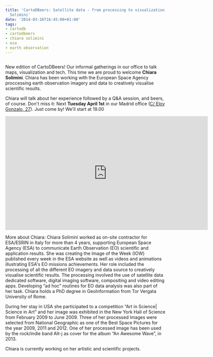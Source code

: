 ```yaml
---
title: 'CartoDBeers: Satellite data - from processing to visualization, with Chiara
  Solimini'
date: '2014-03-26T16:45:00+01:00'
tags:
- cartodb
- cartodbeers
- chiara solimini
- esa
- earth observation
---
```


<img src="http://i.imgur.com/8wYT3zx.jpg" alt=""/>

New edition of CartoDBeers! Our informal gatherings in our office to talk maps, visualization and tech. This time we are proud to welcome **Chiara Solimini**. Chiara has been working with the European Space Agency proccessing earth observation imagery and data to creatively visualise scientific results.

Chiara will talk about her experience followed by a Q&amp;A session, and beers, of course. Don't miss it: Next **Tuesday April 1st** in our Madrid office (<a href="https://www.google.es/maps/place/Vizzuality/@40.434677,-3.700536,17z/data=!4m2!3m1!1s0xd4228863a517f73:0x4d02adac8f874e17">C/ Eloy Gonzalo, 27</a>). Just come by! We'll start at 19.00

<iframe src="http://www.esa.int/spaceinvideos/content/view/embedjw/353312" width="637" height="358" frameborder="0"></iframe>

More about Chiara: Chiara Solimini worked as on-site contractor for ESA/ESRIN in Italy for more than 4 years, supporting European Space Agency (ESA) to communicate Earth Observation (EO) scientific and application results. She was creating the Image of the Week (IOW) published every week in the ESA website as well as videos and animations illustrating ESA's EO missions achievements. Her role included the processing of all the different EO imagery and data source to creatively visualise scientific results. The processing involved the use of satellite data dedicated software, digital imaging software, compositing and video editing apps. Developing “ad hoc” routines for EO data analysis was also part of her task. Chiara holds a PhD degree in GeoInformation from Tor Vergata University of Rome.

During her stay in USA she participated to a competition “Art in Science| Science in Art” and her image was exhibited in the New York Hall of Science from February 2009 to June 2009. Three of her processed Images were selected from National Geographic as one of the Best Space Pictures for the year 2009, 2011 and 2012. One of her processed image has been used by the rock/indie band Alt-j as cover for the album “An Awesome Wave”, in 2013.

Chiara is currently working on her artistic and scientific projects.
